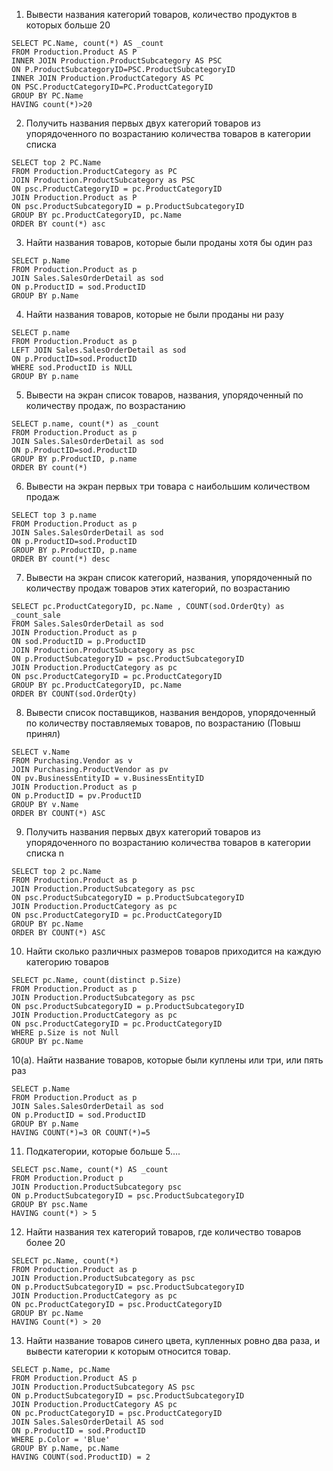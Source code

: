 
1. Вывести названия категорий товаров, количество продуктов в которых больше 20
```
SELECT PC.Name, count(*) AS _count
FROM Production.Product AS P
INNER JOIN Production.ProductSubcategory AS PSC
ON P.ProductSubcategoryID=PSC.ProductSubcategoryID		
INNER JOIN Production.ProductCategory AS PC
ON PSC.ProductCategoryID=PC.ProductCategoryID 
GROUP BY PC.Name 
HAVING count(*)>20
```
2. Получить названия первых двух категорий товаров из упорядоченного по возрастанию  количества товаров в категории списка
```
SELECT top 2 PC.Name
FROM Production.ProductCategory as PC
JOIN Production.ProductSubcategory as PSC
ON psc.ProductCategoryID = pc.ProductCategoryID
JOIN Production.Product as P
ON psc.ProductSubcategoryID = p.ProductSubcategoryID
GROUP BY pc.ProductCategoryID, pc.Name
ORDER BY count(*) asc
 ```
3. Найти названия товаров, которые были проданы хотя бы один раз
```
SELECT p.Name
FROM Production.Product as p
JOIN Sales.SalesOrderDetail as sod
ON p.ProductID = sod.ProductID
GROUP BY p.Name
```
4. Найти названия товаров, которые не были проданы ни разу 
```
SELECT p.name 
FROM Production.Product as p
LEFT JOIN Sales.SalesOrderDetail as sod 
ON p.ProductID=sod.ProductID
WHERE sod.ProductID is NULL
GROUP BY p.name
```

5. Вывести на экран список товаров, названия, упорядоченный по количеству продаж, по возрастанию
```
SELECT p.name, count(*) as _count
FROM Production.Product as p
JOIN Sales.SalesOrderDetail as sod 
ON p.ProductID=sod.ProductID
GROUP BY p.ProductID, p.name
ORDER BY count(*)
```

6. Вывести на экран первых три товара с наибольшим количеством продаж
```
SELECT top 3 p.name
FROM Production.Product as p
JOIN Sales.SalesOrderDetail as sod 
ON p.ProductID=sod.ProductID
GROUP BY p.ProductID, p.name
ORDER BY count(*) desc
```

7. Вывести на экран список категорий, названия, упорядоченный по количеству продаж товаров этих категорий, по возрастанию
```
SELECT pc.ProductCategoryID, pc.Name , COUNT(sod.OrderQty) as _count_sale
FROM Sales.SalesOrderDetail as sod
JOIN Production.Product as p
ON sod.ProductID = p.ProductID
JOIN Production.ProductSubcategory as psc
ON p.ProductSubcategoryID = psc.ProductSubcategoryID
JOIN Production.ProductCategory as pc
ON psc.ProductCategoryID = pc.ProductCategoryID
GROUP BY pc.ProductCategoryID, pc.Name
ORDER BY COUNT(sod.OrderQty)
```

8. Вывести список поставщиков, названия вендоров, упорядоченный по количеству поставляемых товаров, по возрастанию (Повыш принял)
```
SELECT v.Name
FROM Purchasing.Vendor as v
JOIN Purchasing.ProductVendor as pv
ON pv.BusinessEntityID = v.BusinessEntityID
JOIN Production.Product as p
ON p.ProductID = pv.ProductID
GROUP BY v.Name
ORDER BY COUNT(*) ASC
```
9. Получить названия первых двух категорий товаров из упорядоченного по возрастанию количества товаров в категории списка n
```
SELECT top 2 pc.Name
FROM Production.Product as p
JOIN Production.ProductSubcategory as psc
ON psc.ProductSubcategoryID = p.ProductSubcategoryID
JOIN Production.ProductCategory as pc
ON psc.ProductCategoryID = pc.ProductCategoryID
GROUP BY pc.Name
ORDER BY COUNT(*) ASC
```
 
10. Найти сколько различных размеров товаров приходится на каждую категорию товаров
```
SELECT pc.Name, count(distinct p.Size)
FROM Production.Product as p
JOIN Production.ProductSubcategory as psc
ON psc.ProductSubcategoryID = p.ProductSubcategoryID
JOIN Production.ProductCategory as pc
ON psc.ProductCategoryID = pc.ProductCategoryID
WHERE p.Size is not Null
GROUP BY pc.Name
 ```
10(a). Найти название товаров, которые были куплены или три, или пять раз
```
SELECT p.Name
FROM Production.Product as p
JOIN Sales.SalesOrderDetail as sod
ON p.ProductID = sod.ProductID
GROUP BY p.Name
HAVING COUNT(*)=3 OR COUNT(*)=5
```
11. Подкатегории, которые больше 5…. 
```
SELECT psc.Name, count(*) AS _count
FROM Production.Product p
JOIN Production.ProductSubcategory psc
ON p.ProductSubcategoryID = psc.ProductSubcategoryID
GROUP BY psc.Name
HAVING count(*) > 5
```
12. Найти названия тех категорий товаров, где количество товаров более 20
```
SELECT pc.Name, count(*)
FROM Production.Product as p
JOIN Production.ProductSubcategory as psc
ON p.ProductSubcategoryID = psc.ProductSubcategoryID
JOIN Production.ProductCategory as pc
ON pc.ProductCategoryID = psc.ProductCategoryID
GROUP BY pc.Name
HAVING Count(*) > 20
```
13. Найти название товаров синего цвета, купленных ровно два раза, и вывести категории к которым относится товар.
```
SELECT p.Name, pc.Name
FROM Production.Product AS p
JOIN Production.ProductSubcategory AS psc
ON p.ProductSubcategoryID = psc.ProductSubcategoryID
JOIN Production.ProductCategory AS pc
ON pc.ProductCategoryID = psc.ProductCategoryID
JOIN Sales.SalesOrderDetail AS sod
ON p.ProductID = sod.ProductID
WHERE p.Color = 'Blue'
GROUP BY p.Name, pc.Name
HAVING COUNT(sod.ProductID) = 2
```
